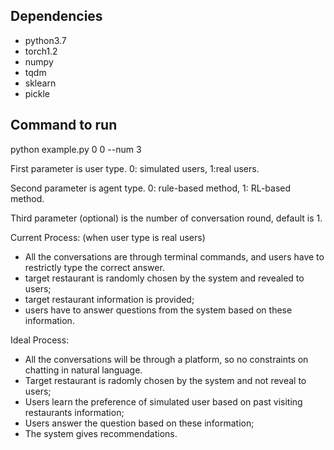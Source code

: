 ## Dependencies

- python3.7
- torch1.2
- numpy
- tqdm
- sklearn
- pickle


## Command to run

python example.py 0 0 --num 3

First parameter is user type. 0: simulated users, 1:real users.

Second parameter is agent type. 0: rule-based method, 1: RL-based method.

Third parameter (optional) is the number of conversation round, default is 1. 

Current Process: (when user type is real users) 
- All the conversations are through terminal commands, and users have to restrictly type the correct answer.
- target restaurant is randomly chosen by the system and revealed to users; 
- target restaurant information is provided; 
- users have to answer questions from the system based on these information.

Ideal Process:
- All the conversations will be through a platform, so no constraints on chatting in natural language.
- Target restaurant is radomly chosen by the system and not reveal to users;
- Users learn the preference of simulated user based on past visiting restaurants information;
- Users answer the question based on these information; 
- The system gives recommendations.



